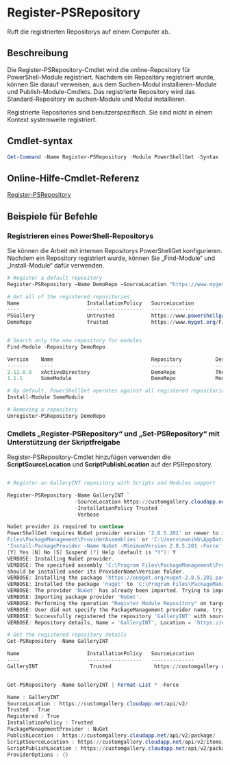 # Register-PSRepository

Ruft die registrierten Repositorys auf einem Computer ab.

## Beschreibung

Die Register-PSRepository-Cmdlet wird die online-Repository für PowerShell-Module registriert. Nachdem ein Repository registriert wurde, können Sie darauf verweisen, aus dem Suchen-Modul installieren-Module und Publish-Module-Cmdlets. Das registrierte Repository wird das Standard-Repository im suchen-Module und Modul installieren. 

Registrierte Repositories sind benutzerspezifisch. Sie sind nicht in einem Kontext systemweite registriert.


## Cmdlet-syntax

```powershell
Get-Command -Name Register-PSRepository -Module PowerShellGet -Syntax
```
## Online-Hilfe-Cmdlet-Referenz

[Register-PSRepository](http://go.microsoft.com/fwlink/?LinkID=517129)

## Beispiele für Befehle

### Registrieren eines PowerShell-Repositorys
Sie können die Arbeit mit internen Repositorys PowerShellGet konfigurieren. Nachdem ein Repository registriert wurde, können Sie „Find-Module“ und „Install-Module“ dafür verwenden.

```powershell
# Register a default repository
Register-PSRepository –Name DemoRepo –SourceLocation "https://www.myget.org/F/powershellgetdemo/api/v2" –InstallationPolicy –Trusted

# Get all of the registered repositories
Name                      InstallationPolicy   SourceLocation
----                      ------------------   --------------
PSGallery                 Untrusted            https://www.powershellgallery.com/api/v2/
DemoRepo                  Trusted              https://www.myget.org/F/powershellgetdemo/api/v2


# Search only the new repository for modules
Find-Module -Repository DemoRepo

Version    Name                                Repository           Description
-------    ----                                ----------           -----------
2.12.0.0   xActiveDirectory                    DemoRepo             The xActiveDirectory module is originally part of the Windows PowerShell Desired State Configuration (DSC) Resource Kit. This version has been modified for use in Azure. This module contains the xADD...
1.1.1      SomeModule                          DemoRepo             Module description.

# By default, PowerShellGet operates against all registered repositories when none is specified. In this example, the “SomeModule” module is installed from the DemoRepo.
Install-Module SomeModule

# Removing a repository
Unregister-PSRepository DemoRepo
```


### Cmdlets „Register-PSRepository“ und „Set-PSRepository“ mit Unterstützung der Skriptfreigabe

Register-PSRepository-Cmdlet hinzufügen verwenden die **ScriptSourceLocation** und **ScriptPublishLocation** auf der PSRepository.

```powershell

# Register an GalleryINT repository with Scripts and Modules support

Register-PSRepository -Name GalleryINT `
                      -SourceLocation https://customgallery.cloudapp.net `
                      -InstallationPolicy Trusted `
                      -Verbose

NuGet provider is required to continue
PowerShellGet requires NuGet provider version '2.8.5.201' or newer to interact with NuGet-based repositories. The NuGet provider must be available in 'C:\Program
Files\PackageManagement\ProviderAssemblies' or 'C:\Users\manikb\AppData\Local\PackageManagement\ProviderAssemblies'. You can also install the NuGet provider by running
'Install-PackageProvider -Name NuGet -MinimumVersion 2.8.5.201 -Force'. Do you want PowerShellGet to install and import the NuGet provider now?
[Y] Yes [N] No [S] Suspend [?] Help (default is "Y"): Y
VERBOSE: Installing NuGet provider.
VERBOSE: The specified assembly 'C:\Program Files\PackageManagement\ProviderAssemblies\nuget-anycpu.exe' is installed at top level directory. However it is recommended that the assemblies
should be installed under its ProviderName\Version folder.
VERBOSE: Installing the package 'https://oneget.org/nuget-2.8.5.201.package.swidtag'.
VERBOSE: Installed the package 'nuget' to 'C:\Program Files\PackageManagement\ProviderAssemblies\nuget\2.8.5.201\Microsoft.PackageManagement.NuGetProvider.dll'.
VERBOSE: The provider 'NuGet' has already been imported. Trying to import it again.
VERBOSE: Importing package provider 'NuGet'.
VERBOSE: Performing the operation "Register Module Repository" on target "Module Repository 'GalleryINT' (https://customgallery.cloudapp.net/) in provider 'PowerShellGet'".
VERBOSE: User did not specify the PackageManagement provider name, trying with the provider name 'NuGet'.
VERBOSE: Successfully registered the repository 'GalleryINT' with source location 'https://customgallery.cloudapp.net/api/v2/'.
VERBOSE: Repository details, Name = 'GalleryINT', Location = 'https://customgallery.cloudapp.net/api/v2/'; IsTrusted = 'True'; IsRegistered = 'True'.

# Get the registered repository details
Get-PSRepository -Name GalleryINT

Name                      InstallationPolicy   SourceLocation
----                      ------------------   --------------
GalleryINT                 Trusted              https://customgallery.cloudapp.net/api/v2/


Get-PSRepository -Name GalleryINT | Format-List * -Force

Name : GalleryINT
SourceLocation : https://customgallery.cloudapp.net/api/v2/
Trusted : True
Registered : True
InstallationPolicy : Trusted
PackageManagementProvider : NuGet
PublishLocation : https://customgallery.cloudapp.net/api/v2/package/
ScriptSourceLocation : https://customgallery.cloudapp.net/api/v2/items/psscript/
ScriptPublishLocation : https://customgallery.cloudapp.net/api/v2/package/
ProviderOptions : {}

```


<!--HONumber=Oct16_HO1-->


